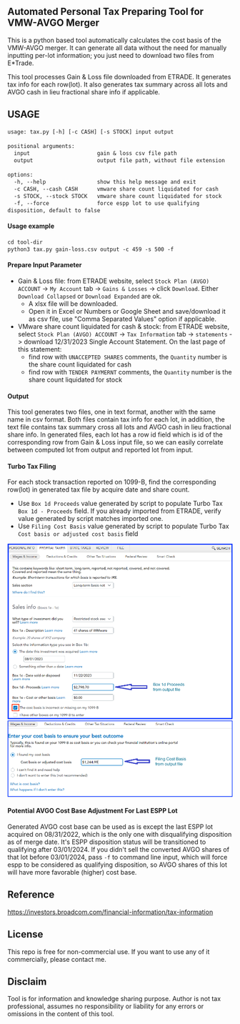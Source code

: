 ## Automated Personal Tax Preparing Tool for VMW-AVGO Merger

This is a python based tool automatically calculates the cost basis of the VMW-AVGO merger. It can generate all data 
without the need for manually inputting per-lot information; you just need to download two files from E*Trade.

This tool processes Gain & Loss file downloaded from ETRADE. It generates tax info for each row(lot). It also generates
tax summary across all lots and AVGO cash in lieu fractional share info if applicable.

## USAGE

```text
usage: tax.py [-h] [-c CASH] [-s STOCK] input output

positional arguments:
  input                     gain & loss csv file path
  output                    output file path, without file extension

options:
  -h, --help                show this help message and exit
  -c CASH, --cash CASH      vmware share count liquidated for cash
  -s STOCK, --stock STOCK   vmware share count liquidated for stock
  -f, --force               force espp lot to use qualifying disposition, default to false
```

#### Usage example

```text
cd tool-dir
python3 tax.py gain-loss.csv output -c 459 -s 500 -f
```

#### Prepare Input Parameter

- Gain & Loss file: from ETRADE website, select `Stock Plan (AVGO) ACCOUNT` -> `My Account` tab -> `Gains & Losses` ->
  click `Download`. Either `Download Collapsed` or `Download Expanded` are ok.
    - A xlsx file will be downloaded.
    - Open it in Excel or Numbers or Google Sheet and save/download it as csv file, use "Comma Separated Values" option if applicable.
- VMware share count liquidated for cash & stock: from ETRADE website, select `Stock Plan (AVGO) ACCOUNT` ->
  `Tax Information` tab -> `statements` -> download 12/31/2023 Single Account Statement. On the last page of this
  statement:
    - find row with `UNACCEPTED SHARES` comments, the `Quantity` number is the share count liquidated for cash
    - find row with `TENDER PAYMERNT` comments, the `Quantity` number is the share count liquidated for stock

#### Output

This tool generates two files, one in text format, another with the same name in csv format. Both files contain
tax info for each lot, in addition, the text file contains tax summary cross all lots and AVGO cash in lieu fractional
share info. In generated files, each lot has a row id field which is id of the corresponding row from Gain & Loss input
file, so we can easily correlate between computed lot from output and reported lot from input.

#### Turbo Tax Filing

For each stock transaction reported on 1099-B, find the corresponding row(lot) in generated tax file by acquire date and
share count.

- Use `Box 1d Proceeds` value generated by script to populate Turbo Tax `Box 1d - Proceeds` field. If you already
  imported from ETRADE, verify value generated by script matches imported one.
- Use `Filing Cost Basis` value generated by script to populate Turbo Tax `Cost basis or adjusted cost basis` field

![Alt text](img/tt-1.png?raw=true "enter total proceeds")
![Alt text](img/tt-2.png?raw=true "enter total cost base")

#### Potential AVGO Cost Base Adjustment For Last ESPP Lot

Generated AVGO cost base can be used as is except the last ESPP lot acquired on 08/31/2022, which is the only one with 
disqualifying disposition as of merge date. It's ESPP disposition status will be transitioned to qualifying after 
03/01/2024. If you didn't sell the converted AVGO shares of that lot before 03/01/2024, pass `-f` to command line 
input, which will force espp to be considered as qualifying disposition, so AVGO shares of this lot will have more
favorable (higher) cost base.

## Reference

https://investors.broadcom.com/financial-information/tax-information

## License

This repo is free for non-commercial use. If you want to use any of it commercially, please contact me.

## Disclaim

Tool is for information and knowledge sharing purpose. Author is not tax professional, assumes no responsibility or
liability for any errors or omissions in the content of this tool.